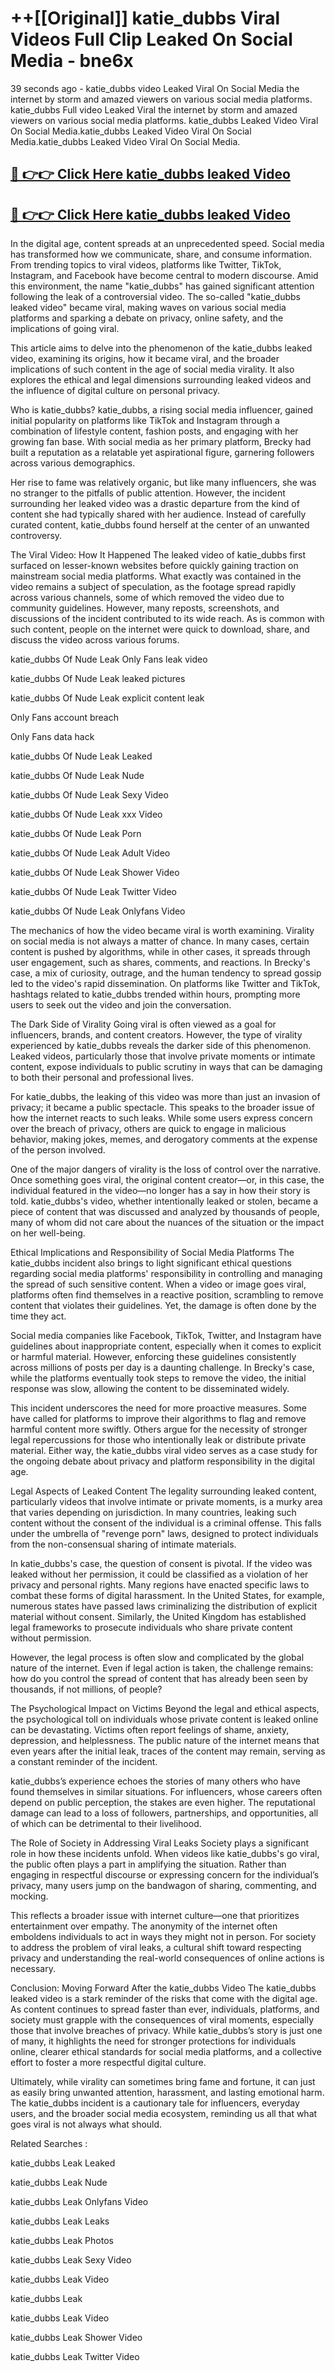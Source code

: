 # ++[[Original]] katie_dubbs Viral Videos Full Clip Leaked On Social Media - bne6x<br>

39 seconds ago - katie_dubbs video Leaked Viral On Social Media the internet by storm and amazed viewers on various social media platforms.
katie_dubbs Full video Leaked Viral the internet by storm and amazed viewers on various social media platforms. katie_dubbs Leaked Video Viral On Social Media.katie_dubbs Leaked Video Viral On Social Media.katie_dubbs Leaked Video Viral On Social Media.<br>


## [🔴 👉👉 Click Here katie_dubbs leaked Video ](https://onlyclips.site?title=katie_dubbs&ref=git)

## [🔴 👉👉 Click Here katie_dubbs leaked Video ](https://onlyclips.site?title=katie_dubbs&ref=git)

In the digital age, content spreads at an unprecedented speed. Social media has transformed how we communicate, share, and consume information. From trending topics to viral videos, platforms like Twitter, TikTok, Instagram, and Facebook have become central to modern discourse. Amid this environment, the name "katie_dubbs" has gained significant attention following the leak of a controversial video. The so-called "katie_dubbs leaked video" became viral, making waves on various social media platforms and sparking a debate on privacy, online safety, and the implications of going viral.

This article aims to delve into the phenomenon of the katie_dubbs leaked video, examining its origins, how it became viral, and the broader implications of such content in the age of social media virality. It also explores the ethical and legal dimensions surrounding leaked videos and the influence of digital culture on personal privacy.

Who is katie_dubbs?
katie_dubbs, a rising social media influencer, gained initial popularity on platforms like TikTok and Instagram through a combination of lifestyle content, fashion posts, and engaging with her growing fan base. With social media as her primary platform, Brecky had built a reputation as a relatable yet aspirational figure, garnering followers across various demographics.

Her rise to fame was relatively organic, but like many influencers, she was no stranger to the pitfalls of public attention. However, the incident surrounding her leaked video was a drastic departure from the kind of content she had typically shared with her audience. Instead of carefully curated content, katie_dubbs found herself at the center of an unwanted controversy.

The Viral Video: How It Happened
The leaked video of katie_dubbs first surfaced on lesser-known websites before quickly gaining traction on mainstream social media platforms. What exactly was contained in the video remains a subject of speculation, as the footage spread rapidly across various channels, some of which removed the video due to community guidelines. However, many reposts, screenshots, and discussions of the incident contributed to its wide reach. As is common with such content, people on the internet were quick to download, share, and discuss the video across various forums.

katie_dubbs Of Nude Leak Only Fans leak video

katie_dubbs Of Nude Leak leaked pictures

katie_dubbs Of Nude Leak explicit content leak

Only Fans account breach

Only Fans data hack

katie_dubbs Of Nude Leak Leaked

katie_dubbs Of Nude Leak Nude

katie_dubbs Of Nude Leak Sexy Video

katie_dubbs Of Nude Leak xxx Video

katie_dubbs Of Nude Leak Porn

katie_dubbs Of Nude Leak Adult Video

katie_dubbs Of Nude Leak Shower Video

katie_dubbs Of Nude Leak Twitter Video

katie_dubbs Of Nude Leak Onlyfans Video

The mechanics of how the video became viral is worth examining. Virality on social media is not always a matter of chance. In many cases, certain content is pushed by algorithms, while in other cases, it spreads through user engagement, such as shares, comments, and reactions. In Brecky's case, a mix of curiosity, outrage, and the human tendency to spread gossip led to the video's rapid dissemination. On platforms like Twitter and TikTok, hashtags related to katie_dubbs trended within hours, prompting more users to seek out the video and join the conversation.

The Dark Side of Virality
Going viral is often viewed as a goal for influencers, brands, and content creators. However, the type of virality experienced by katie_dubbs reveals the darker side of this phenomenon. Leaked videos, particularly those that involve private moments or intimate content, expose individuals to public scrutiny in ways that can be damaging to both their personal and professional lives.

For katie_dubbs, the leaking of this video was more than just an invasion of privacy; it became a public spectacle. This speaks to the broader issue of how the internet reacts to such leaks. While some users express concern over the breach of privacy, others are quick to engage in malicious behavior, making jokes, memes, and derogatory comments at the expense of the person involved.

One of the major dangers of virality is the loss of control over the narrative. Once something goes viral, the original content creator—or, in this case, the individual featured in the video—no longer has a say in how their story is told. katie_dubbs's video, whether intentionally leaked or stolen, became a piece of content that was discussed and analyzed by thousands of people, many of whom did not care about the nuances of the situation or the impact on her well-being.

Ethical Implications and Responsibility of Social Media Platforms
The katie_dubbs incident also brings to light significant ethical questions regarding social media platforms' responsibility in controlling and managing the spread of such sensitive content. When a video or image goes viral, platforms often find themselves in a reactive position, scrambling to remove content that violates their guidelines. Yet, the damage is often done by the time they act.

Social media companies like Facebook, TikTok, Twitter, and Instagram have guidelines about inappropriate content, especially when it comes to explicit or harmful material. However, enforcing these guidelines consistently across millions of posts per day is a daunting challenge. In Brecky's case, while the platforms eventually took steps to remove the video, the initial response was slow, allowing the content to be disseminated widely.

This incident underscores the need for more proactive measures. Some have called for platforms to improve their algorithms to flag and remove harmful content more swiftly. Others argue for the necessity of stronger legal repercussions for those who intentionally leak or distribute private material. Either way, the katie_dubbs viral video serves as a case study for the ongoing debate about privacy and platform responsibility in the digital age.

Legal Aspects of Leaked Content
The legality surrounding leaked content, particularly videos that involve intimate or private moments, is a murky area that varies depending on jurisdiction. In many countries, leaking such content without the consent of the individual is a criminal offense. This falls under the umbrella of "revenge porn" laws, designed to protect individuals from the non-consensual sharing of intimate materials.

In katie_dubbs's case, the question of consent is pivotal. If the video was leaked without her permission, it could be classified as a violation of her privacy and personal rights. Many regions have enacted specific laws to combat these forms of digital harassment. In the United States, for example, numerous states have passed laws criminalizing the distribution of explicit material without consent. Similarly, the United Kingdom has established legal frameworks to prosecute individuals who share private content without permission.

However, the legal process is often slow and complicated by the global nature of the internet. Even if legal action is taken, the challenge remains: how do you control the spread of content that has already been seen by thousands, if not millions, of people?

The Psychological Impact on Victims
Beyond the legal and ethical aspects, the psychological toll on individuals whose private content is leaked online can be devastating. Victims often report feelings of shame, anxiety, depression, and helplessness. The public nature of the internet means that even years after the initial leak, traces of the content may remain, serving as a constant reminder of the incident.

katie_dubbs’s experience echoes the stories of many others who have found themselves in similar situations. For influencers, whose careers often depend on public perception, the stakes are even higher. The reputational damage can lead to a loss of followers, partnerships, and opportunities, all of which can be detrimental to their livelihood.

The Role of Society in Addressing Viral Leaks
Society plays a significant role in how these incidents unfold. When videos like katie_dubbs's go viral, the public often plays a part in amplifying the situation. Rather than engaging in respectful discourse or expressing concern for the individual’s privacy, many users jump on the bandwagon of sharing, commenting, and mocking.

This reflects a broader issue with internet culture—one that prioritizes entertainment over empathy. The anonymity of the internet often emboldens individuals to act in ways they might not in person. For society to address the problem of viral leaks, a cultural shift toward respecting privacy and understanding the real-world consequences of online actions is necessary.

Conclusion: Moving Forward After the katie_dubbs Video
The katie_dubbs leaked video is a stark reminder of the risks that come with the digital age. As content continues to spread faster than ever, individuals, platforms, and society must grapple with the consequences of viral moments, especially those that involve breaches of privacy. While katie_dubbs’s story is just one of many, it highlights the need for stronger protections for individuals online, clearer ethical standards for social media platforms, and a collective effort to foster a more respectful digital culture.

Ultimately, while virality can sometimes bring fame and fortune, it can just as easily bring unwanted attention, harassment, and lasting emotional harm. The katie_dubbs incident is a cautionary tale for influencers, everyday users, and the broader social media ecosystem, reminding us all that what goes viral is not always what should.

Related Searches :

katie_dubbs Leak Leaked

katie_dubbs Leak Nude

katie_dubbs Leak Onlyfans Video

katie_dubbs Leak Leaks

katie_dubbs Leak Photos

katie_dubbs Leak Sexy Video

katie_dubbs Leak Video

katie_dubbs Leak

katie_dubbs Leak Video

katie_dubbs Leak Shower Video

katie_dubbs Leak Twitter Video

